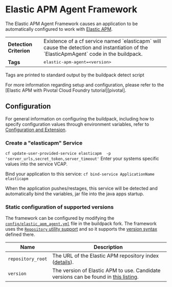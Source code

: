 # Elastic APM Agent Framework

The Elastic APM Agent Framework causes an application to be automatically configured to work with [Elastic APM][]. 

<table>
  <tr>
    <td><strong>Detection Criterion</strong></td>
    <td>Existence of a cf service named `elasticapm` will cause the detection and instantiation of the `ElasticApmAgent` code in the buildpack. 
  </tr>
  <tr>
    <td><strong>Tags</strong></td>
    <td><tt>elastic-apm-agent=&lt;version&gt;</tt></td>
  </tr>
</table>
Tags are printed to standard output by the buildpack detect script

For more information regarding setup and configuration, please refer to the [Elastic APM with Pivotal Cloud Foundry tutorial][pivotal].

## Configuration
For general information on configuring the buildpack, including how to specify configuration values through environment variables, refer to [Configuration and Extension][].

### Create a "elasticapm" Service 

`cf update-user-provided-service elasticapm  -p 'server_urls,secret_token,server_timeout'`
Enter your systems specific values into the service VCAP. 

Bind your application to this service:  `cf bind-service ApplicationName elasticapm `

When the application pushes/restages, this service will be detected and automatically bind the variables, jar file into the java apps startup. 

### Static configuration of supported versions 

The framework can be configured by modifying the [`config/elastic_apm_agent.yml`][] file in the buildpack fork.  The framework uses the [`Repository` utility support][repositories] and so it supports the [version syntax][] defined there.

| Name | Description
| ---- | -----------
| `repository_root` | The URL of the Elastic APM repository index ([details][repositories]).
| `version` | The version of Elastic APM to use. Candidate versions can be found in [this listing][].

[Configuration and Extension]: ../README.md#configuration-and-extension
[`config/elastic_apm_agent.yml`]: ../config/elastic_apm_agent.yml
[Elastic APM]: https://www.elastic.co/guide/en/apm/agent/java/current/index.html
[repositories]: extending-repositories.md
[this listing]: https://raw.githubusercontent.com/elastic/apm-agent-java/master/cloudfoundry/index.yml
[version syntax]: extending-repositories.md#version-syntax-and-ordering
